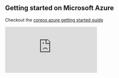 <!-- BEGIN MUNGE: UNVERSIONED_WARNING -->


<!-- END MUNGE: UNVERSIONED_WARNING -->

Getting started on Microsoft Azure
----------------------------------

Checkout the [coreos azure getting started guide](coreos/azure/README.md)




<!-- BEGIN MUNGE: IS_VERSIONED -->
<!-- TAG IS_VERSIONED -->
<!-- END MUNGE: IS_VERSIONED -->


<!-- BEGIN MUNGE: GENERATED_ANALYTICS -->
[![Analytics](https://kubernetes-site.appspot.com/UA-36037335-10/GitHub/docs/getting-started-guides/azure.md?pixel)]()
<!-- END MUNGE: GENERATED_ANALYTICS -->
